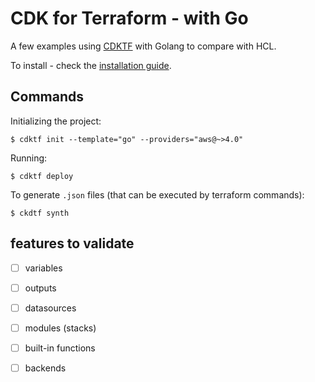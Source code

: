 # CDK for Terraform - with Go

A few examples using [CDKTF](https://developer.hashicorp.com/terraform/cdktf) with Golang to compare with HCL.

To install - check the [installation guide](https://developer.hashicorp.com/terraform/tutorials/cdktf/cdktf-install#install-cdktf).

## Commands
Initializing the project:
```shell
$ cdktf init --template="go" --providers="aws@~>4.0"
```
Running:
```shell
$ cdktf deploy
```

To generate `.json` files (that can be executed by terraform commands):
```shell
$ ckdtf synth
```

## features to validate
 - [ ] variables
 - [ ] outputs
 - [ ] datasources
 - [ ] modules (stacks)
 - [ ] built-in functions
 - [ ] backends
 





